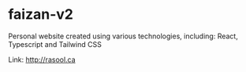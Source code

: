 # faizan-v2
Personal website created using various technologies, including: React, Typescript and Tailwind CSS

Link: http://rasool.ca
